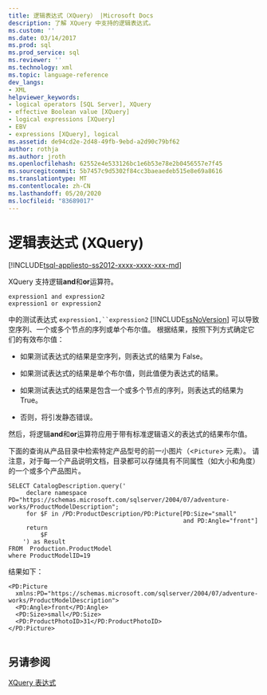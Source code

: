 ```yaml
---
title: 逻辑表达式（XQuery） |Microsoft Docs
description: 了解 XQuery 中支持的逻辑表达式。
ms.custom: ''
ms.date: 03/14/2017
ms.prod: sql
ms.prod_service: sql
ms.reviewer: ''
ms.technology: xml
ms.topic: language-reference
dev_langs:
- XML
helpviewer_keywords:
- logical operators [SQL Server], XQuery
- effective Boolean value [XQuery]
- logical expressions [XQuery]
- EBV
- expressions [XQuery], logical
ms.assetid: de94cd2e-2d48-49fb-9ebd-a2d90c79bf62
author: rothja
ms.author: jroth
ms.openlocfilehash: 62552e4e533126bc1e6b53e78e2b0456557e7f45
ms.sourcegitcommit: 5b7457c9d5302f84cc3baeaedeb515e8e69a8616
ms.translationtype: MT
ms.contentlocale: zh-CN
ms.lasthandoff: 05/20/2020
ms.locfileid: "83689017"
---
```

# <a name="logical-expressions-xquery"></a>逻辑表达式 (XQuery)
[!INCLUDE[tsql-appliesto-ss2012-xxxx-xxxx-xxx-md](../includes/tsql-appliesto-ss2012-xxxx-xxxx-xxx-md.md)]

  XQuery 支持逻辑**and**和**or**运算符。  
  
```  
expression1 and expression2  
expression1 or expression2  
```  
  
 中的测试表达式 `expression1,``expression2` [!INCLUDE[ssNoVersion](../includes/ssnoversion-md.md)] 可以导致空序列、一个或多个节点的序列或单个布尔值。 根据结果，按照下列方式确定它们的有效布尔值：  
  
-   如果测试表达式的结果是空序列，则表达式的结果为 False。  
  
-   如果测试表达式的结果是单个布尔值，则此值便为表达式的结果。  
  
-   如果测试表达式的结果是包含一个或多个节点的序列，则表达式的结果为 True。  
  
-   否则，将引发静态错误。  
  
 然后，将逻辑**and**和**or**运算符应用于带有标准逻辑语义的表达式的结果布尔值。  
  
 下面的查询从产品目录中检索特定产品型号的前一小图片（<`Picture`> 元素）。 请注意，对于每一个产品说明文档，目录都可以存储具有不同属性（如大小和角度）的一个或多个产品图片。  
  
```  
SELECT CatalogDescription.query('  
     declare namespace PD="https://schemas.microsoft.com/sqlserver/2004/07/adventure-works/ProductModelDescription";  
     for $F in /PD:ProductDescription/PD:Picture[PD:Size="small"   
                                                 and PD:Angle="front"]  
     return   
         $F   
    ') as Result  
FROM  Production.ProductModel  
where ProductModelID=19  
```  
  
 结果如下：  
  
```  
<PD:Picture   
  xmlns:PD="https://schemas.microsoft.com/sqlserver/2004/07/adventure-works/ProductModelDescription">  
  <PD:Angle>front</PD:Angle>  
  <PD:Size>small</PD:Size>  
  <PD:ProductPhotoID>31</PD:ProductPhotoID>  
</PD:Picture>  
  
```  
  
## <a name="see-also"></a>另请参阅  
 [XQuery 表达式](../xquery/xquery-expressions.md)  
  
  
